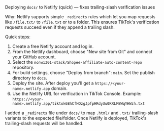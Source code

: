 Deploying `docs/` to Netlify (quick) — fixes trailing-slash verification issues

Why: Netlify supports simple `_redirects` rules which let you map requests like `/file.txt/` to `/file.txt` or to a folder. This ensures TikTok's verification requests succeed even if they append a trailing slash.

Quick steps:
1. Create a free Netlify account and log in.
2. From the Netlify dashboard, choose "New site from Git" and connect your GitHub account.
3. Select the `nonw1301-stack/Shopee-affiliate-auto-content-repo` repository.
4. For build settings, choose "Deploy from branch": `main`. Set the publish directory to `docs`.
5. Deploy the site. After deploy you'll get a `https://<your-name>.netlify.app` domain.
6. Use the Netlify URL for verification in TikTok Console. Example:
   `https://<your-name>.netlify.app/tiktok6BhCfHOzgJpfpHRdyUu0KRLFBWqYHWzh.txt`

I added a `_redirects` file under `docs/` to map `.html/` and `.txt/` trailing-slash variants to the expected file/folder. Once Netlify is deployed, TikTok's trailing-slash requests will be handled.
